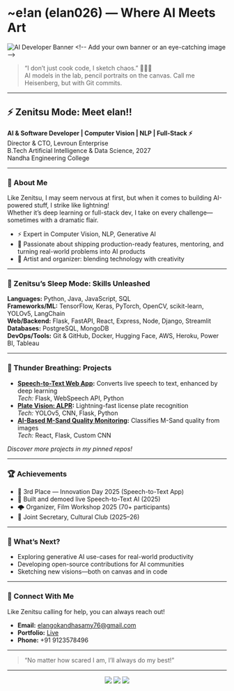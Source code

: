 # ~e!an (elan026) — Where AI Meets Art

![AI Developer Banner]([https://elango-kandhasamy.vercel.app/banner.png](https://www.canva.com/design/DAGzt545ryc/-9job6dFSZ78WwZrI1l1vg/view?utm_content=DAGzt545ryc&utm_campaign=designshare&utm_medium=link2&utm_source=uniquelinks&utlId=h594cbb27bc)) <!-- Add your own banner or an eye-catching image -->

> “I don’t just cook code, I sketch chaos.” 👨‍💻🎨  
> AI models in the lab, pencil portraits on the canvas. Call me Heisenberg, but with Git commits.

---

## ⚡️ Zenitsu Mode: Meet elan!!

**AI & Software Developer | Computer Vision | NLP | Full-Stack ⚡️**  
Director & CTO, Levroun Enterprise  
B.Tech Artificial Intelligence & Data Science, 2027  
Nandha Engineering College

---

### 🙈 About Me

Like Zenitsu, I may seem nervous at first, but when it comes to building AI-powered stuff, I strike like lightning!  
Whether it’s deep learning or full-stack dev, I take on every challenge—sometimes with a dramatic flair.

- ⚡️ Expert in Computer Vision, NLP, Generative AI
- 🎯 Passionate about shipping production-ready features, mentoring, and turning real-world problems into AI products
- 🎨 Artist and organizer: blending technology with creativity

---

### 🛌 Zenitsu’s Sleep Mode: Skills Unleashed

**Languages:** Python, Java, JavaScript, SQL  
**Frameworks/ML:** TensorFlow, Keras, PyTorch, OpenCV, scikit-learn, YOLOv5, LangChain  
**Web/Backend:** Flask, FastAPI, React, Express, Node, Django, Streamlit  
**Databases:** PostgreSQL, MongoDB  
**DevOps/Tools:** Git & GitHub, Docker, Hugging Face, AWS, Heroku, Power BI, Tableau

---

### 💨 Thunder Breathing: Projects

- **[Speech-to-Text Web App](https://github.com/elan026/S2T):** Converts live speech to text, enhanced by deep learning  
  _Tech:_ Flask, WebSpeech API, Python
- **[Plate Vision: ALPR](https://github.com/elan026/Plate-Vision):** Lightning-fast license plate recognition  
  _Tech:_ YOLOv5, CNN, Flask, Python
- **[AI-Based M-Sand Quality Monitoring](https://github.com/elan026/M-Sand-Quality-Monitoring-System):** Classifies M-Sand quality from images  
  _Tech:_ React, Flask, Custom CNN

_Discover more projects in my pinned repos!_

---

### 🏆 Achievements

- 🥉 3rd Place — Innovation Day 2025 (Speech-to-Text App)
- 🎤 Built and demoed live Speech-to-Text AI (2025)
- 🌩️ Organizer, Film Workshop 2025 (70+ participants)
- 🌸 Joint Secretary, Cultural Club (2025–26)

---

### 🌱 What’s Next?

- Exploring generative AI use-cases for real-world productivity
- Developing open-source contributions for AI communities
- Sketching new visions—both on canvas and in code

---

### 💬 Connect With Me

Like Zenitsu calling for help, you can always reach out!

- **Email:** elangokandhasamy76@gmail.com
- **Portfolio:** [Live]([https://elan026.netlify.app](https://elango-kandhasamy.vercel.app))
- **Phone:** +91 9123578496

---

> “No matter how scared I am, I’ll always do my best!”  

---

<!-- Optionally add GitHub Stats Widgets -->

<p align="center">
  <img src="https://github-readme-stats.vercel.app/api?username=elan026&show_icons=true&theme=react" />
  <img src="https://github-readme-streak-stats.herokuapp.com/?user=elan026&theme=react" />
  <img src="https://github-readme-stats.vercel.app/api/top-langs/?username=elan026&layout=compact&theme=react" />
</p>
